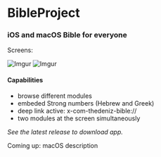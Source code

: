 # BibleProject

### iOS and macOS Bible for everyone


Screens:

![Imgur](https://i.imgur.com/1kOLcVp.png)
![Imgur](https://i.imgur.com/IYRDlKG.png)

#### Capabilities
- browse different modules
- embeded Strong numbers (Hebrew and Greek)
- deep link active: x-com-thedeniz-bible://
- two modules at the screen simultaneously

_See the latest release to download app._

Coming up: macOS description
